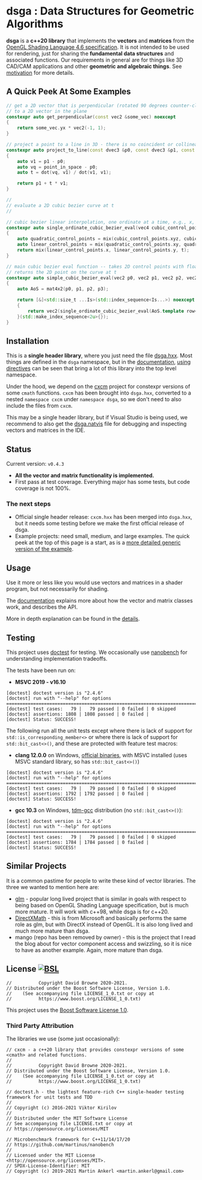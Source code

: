 # dsga : Data Structures for Geometric Algorithms

**dsga** is a **c++20 library** that implements the **vectors** and **matrices** from the [OpenGL Shading Language 4.6 specification](https://www.khronos.org/registry/OpenGL/specs/gl/GLSLangSpec.4.60.pdf). It is not intended to be used for rendering, just for sharing the **fundamental data structures** and associated functions. Our requirements in general are for things like 3D CAD/CAM applications and other **geometric and algebraic things**. See [motivation](MOTIVATION.md) for more details.

## A Quick Peek At Some Examples

``` c++
// get a 2D vector that is perpendicular (rotated 90 degrees counter-clockwise)
// to a 2D vector in the plane
constexpr auto get_perpendicular(const vec2 &some_vec) noexcept
{
    return some_vec.yx * vec2(-1, 1);
}

// project a point to a line in 3D - there is no coincident or collinear point checking
constexpr auto project_to_line(const dvec3 &p0, const dvec3 &p1, const dvec3 &point_in_space) noexcept
{
    auto v1 = p1 - p0;
    auto vq = point_in_space - p0;
    auto t = dot(vq, v1) / dot(v1, v1);

    return p1 + t * v1;
}
```

``` c++
//
// evaluate a 2D cubic bezier curve at t
//

// cubic bezier linear interpolation, one ordinate at a time, e.g., x, y, z, or w
constexpr auto single_ordinate_cubic_bezier_eval(vec4 cubic_control_points, float t) noexcept
{
    auto quadratic_control_points = mix(cubic_control_points.xyz, cubic_control_points.yzw, t);
    auto linear_control_points = mix(quadratic_control_points.xy, quadratic_control_points.yz, t);
    return mix(linear_control_points.x, linear_control_points.y, t);
}

// main cubic bezier eval function -- takes 2D control points with float values.
// returns the 2D point on the curve at t
constexpr auto simple_cubic_bezier_eval(vec2 p0, vec2 p1, vec2 p2, vec2 p3, float t) noexcept
{
    auto AoS = mat4x2(p0, p1, p2, p3);

    return [&]<std::size_t ...Is>(std::index_sequence<Is...>) noexcept
    {
        return vec2(single_ordinate_cubic_bezier_eval(AoS.template row<Is>(), t)...);
    }(std::make_index_sequence<2u>{});
}
```

## Installation

This is a **single header library**, where you just need the file [dsga.hxx](dsga.hxx). Most things are defined in the ```dsga``` namespace, but in the [documentation](DOCUMENTATION.md), [using directives](DOCUMENTATION.md#types-and-functions) can be seen that bring a lot of this library into the top level namespace.

Under the hood, we depend on the [cxcm](https://github.com/davidbrowne/cxcm) project for constexpr versions of some ```cmath``` functions. ```cxcm``` has been brought into ```dsga.hxx```, converted to a nested ```namespace cxcm``` under ```namespace dsga```, so we don't need to also include the files from ```cxcm```.

This may be a single header library, but if Visual Studio is being used, we recommend to also get the [dsga.natvis](dsga.natvis) file for debugging and inspecting vectors and matrices in the IDE.

## Status

Current version: `v0.4.3`

* **All the vector and matrix functionality is implemented.**
* First pass at test coverage. Everything major has some tests, but code coverage is not 100%. 

### The next steps
* Official single header release: ```cxcm.hxx``` has been merged into ```dsga.hxx```, but it needs some testing before we make the first official release of dsga.
* Example projects: need small, medium, and large examples. The quick peek at the top of this page is a start, as is a [more detailed generic version of the example](DETAILS.md#detailed-generic-example).

## Usage

Use it more or less like you would use vectors and matrices in a shader program, but not necessarily for shading.

The [documentation](DOCUMENTATION.md) explains more about how the vector and matrix classes work, and describes the API.

More in depth explanation can be found in the [details](DETAILS.md).

## Testing

This project uses [doctest](https://github.com/onqtam/doctest) for testing. We occasionally use [nanobench](https://github.com/martinus/nanobench) for understanding implementation tradeoffs.

The tests have been run on:

* **MSVC 2019 - v16.10**

```
[doctest] doctest version is "2.4.6"
[doctest] run with "--help" for options
===============================================================================
[doctest] test cases:   79 |   79 passed | 0 failed | 0 skipped
[doctest] assertions: 1808 | 1808 passed | 0 failed |
[doctest] Status: SUCCESS!
```

The following run all the unit tests except where there is lack of support for ```std::is_corresponding_member<>``` or where there is lack of support for ```std::bit_cast<>()```, and these are protected with feature test macros:

* **clang 12.0.0** on Windows, [official binaries](https://github.com/llvm/llvm-project/releases/tag/llvmorg-12.0.0), with MSVC installed (uses MSVC standard library, so has ```std::bit_cast<>()```)

```
[doctest] doctest version is "2.4.6"
[doctest] run with "--help" for options
===============================================================================
[doctest] test cases:   79 |   79 passed | 0 failed | 0 skipped
[doctest] assertions: 1792 | 1792 passed | 0 failed |
[doctest] Status: SUCCESS!
```

* **gcc 10.3** on Windows, [tdm-gcc](https://jmeubank.github.io/tdm-gcc/) distribution (no ```std::bit_cast<>()```):

```
[doctest] doctest version is "2.4.6"
[doctest] run with "--help" for options
===============================================================================
[doctest] test cases:   79 |   79 passed | 0 failed | 0 skipped
[doctest] assertions: 1784 | 1784 passed | 0 failed |
[doctest] Status: SUCCESS!
```

## Similar Projects

It is a common pastime for people to write these kind of vector libraries. The three we wanted to mention here are:

* [glm](https://github.com/g-truc/glm) - popular long lived project that is similar in goals with respect to being based on OpenGL Shading Language specification, but is much more mature. It will work with c\+\+98, while dsga is for c\+\+20.
* [DirectXMath](https://github.com/microsoft/DirectXMath) - this is from Microsoft and basically performs the same role as glm, but with DirectX instead of OpenGL. It is also long lived and much more mature than dsga.
* mango (repo has been removed by owner) - this is the project that I read the blog about for vector component access and swizzling, so it is nice to have as another example. Again, more mature than dsga.

## License [![BSL](https://img.shields.io/badge/license-BSL-blue)](https://choosealicense.com/licenses/bsl-1.0/)

```
//          Copyright David Browne 2020-2021.
// Distributed under the Boost Software License, Version 1.0.
//    (See accompanying file LICENSE_1_0.txt or copy at
//          https://www.boost.org/LICENSE_1_0.txt)
```

This project uses the [Boost Software License 1.0](https://choosealicense.com/licenses/bsl-1.0/).

### Third Party Attribution 

The libraries we use (some just occasionally):

```
// cxcm - a c++20 library that provides constexpr versions of some <cmath> and related functions.
//
//          Copyright David Browne 2020-2021.
// Distributed under the Boost Software License, Version 1.0.
//    (See accompanying file LICENSE_1_0.txt or copy at
//          https://www.boost.org/LICENSE_1_0.txt)
```

```
// doctest.h - the lightest feature-rich C++ single-header testing framework for unit tests and TDD
//
// Copyright (c) 2016-2021 Viktor Kirilov
//
// Distributed under the MIT Software License
// See accompanying file LICENSE.txt or copy at
// https://opensource.org/licenses/MIT
```

```
// Microbenchmark framework for C++11/14/17/20
// https://github.com/martinus/nanobench
//
// Licensed under the MIT License <http://opensource.org/licenses/MIT>.
// SPDX-License-Identifier: MIT
// Copyright (c) 2019-2021 Martin Ankerl <martin.ankerl@gmail.com>
```
